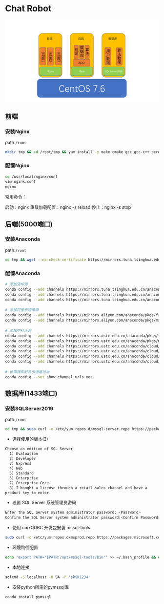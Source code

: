 # Chat Robot



![image-20230203160409416](./img/image-20230203160409416.png)



## 前端

### 安装Nginx

path:`/root`

```bash
mkdir tmp && cd /root/tmp && yum install -y make cmake gcc gcc-c++ pcre pcre-devel zlib zlib-devel openssl openssl-devel && wget https://nginx.org/download/nginx-1.22.1.tar.gz && tar -zxvf nginx-1.22.1.tar.gz && cd nginx-1.22.1/ && ./configure --prefix=/usr/local/nginx --with-http_stub_status_module --with-http_ssl_module --with-file-aio --with-http_realip_module && make && make install && ln -s /usr/local/nginx/sbin/nginx /usr/bin/nginx
```



### 配置Nginx

```bash
cd /usr/local/nginx/conf
vim nginx.conf
nginx
```

常用命令：

启动：nginx
重载加载配置：nginx -s reload
停止：nginx -s stop



## 后端(5000端口)

### 安装Anaconda

path:`/root`

```bash
cd tmp && wget --no-check-certificate https://mirrors.tuna.tsinghua.edu.cn/anaconda/archive/Anaconda3-2022.10-Linux-x86_64.sh && bash Anaconda3-2022.10-Linux-x86_64.sh
```



### 配置Anaconda



```bash
# 添加清华源
conda config --add channels https://mirrors.tuna.tsinghua.edu.cn/anaconda/pkgs/free/
conda config --add channels https://mirrors.tuna.tsinghua.edu.cn/anaconda/cloud/conda-forge/
conda config --add channels https://mirrors.tuna.tsinghua.edu.cn/anaconda/cloud/pytorch/
 
# 添加阿里云镜像源
conda config --add channels https://mirrors.aliyun.com/anaconda/pkgs/free/
conda config --add channels https://mirrors.aliyun.com/anaconda/pkgs/main/
 
# 添加中科大源
conda config --add channels https://mirrors.ustc.edu.cn/anaconda/pkgs/free/
conda config --add channels https://mirrors.ustc.edu.cn/anaconda/pkgs/main/
conda config --add channels https://mirrors.ustc.edu.cn/anaconda/cloud/conda-forge/
conda config --add channels https://mirrors.ustc.edu.cn/anaconda/cloud/msys2/
conda config --add channels https://mirrors.ustc.edu.cn/anaconda/cloud/bioconda/
conda config --add channels https://mirrors.ustc.edu.cn/anaconda/cloud/menpo/

# 设置搜索时显示通道地址
conda config --set show_channel_urls yes
```





## 数据库(1433端口)

### 安装SQLServer2019

path:`/root`

```bash
cd tmp && sudo curl -o /etc/yum.repos.d/mssql-server.repo https://packages.microsoft.com/config/rhel/7/mssql-server-2019.repo && sudo yum makecache && sudo yum install -y mssql-server && sudo /opt/mssql/bin/mssql-conf setup
```

- 选择使用的版本(2)

```
Choose an edition of SQL Server:
  1) Evaluation 
  2) Developer 
  3) Express
  4) Web
  5) Standard
  6) Enterprise
  7) Enterprise Core
  8) I bought a license through a retail sales channel and have a product key to enter.
```

- 设置 SQL Server 系统管理员密码

```bash
Enter the SQL Server system administrator password: <Password>
Confirm the SQL Server system administrator password:<Confirm Password>
```

- 使用 unixODBC 开发包安装 mssql-tools

```bash
sudo curl -o /etc/yum.repos.d/msprod.repo https://packages.microsoft.com/config/rhel/7/prod.repo && sudo yum -y install mssql-tools unixODBC-devel
```

- 环境路径配置

```bash
echo 'export PATH="$PATH:/opt/mssql-tools/bin"' >> ~/.bash_profile && echo 'export PATH="$PATH:/opt/mssql-tools/bin"' >> ~/.bashrc && source ~/.bashrc
```

- 本地连接

```bash
sqlcmd -S localhost -U SA -P 'skSK1234'
```

- 安装python所需的pymssql库

```
conda install pymssql
```

